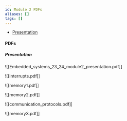 ```yaml
---
id: Module 2 PDFs
aliases: []
tags: []
---
```


- [Presentation](#presentation)

#### PDFs

##### Presentation

![[Embedded_systems_23_24_module2_presentation.pdf]]

![[interrupts.pdf]]

![[memory1.pdf]]

![[memory2.pdf]]


![[communication_protocols.pdf]]



![[memory3.pdf]]
